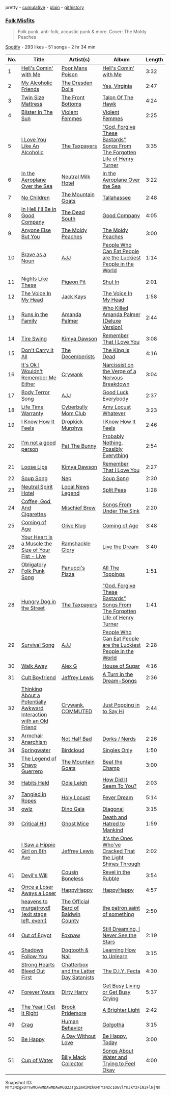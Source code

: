 pretty - [cumulative](/playlists/cumulative/37i9dQZF1DX6lKwK3dS8IE.md) - [plain](/playlists/plain/37i9dQZF1DX6lKwK3dS8IE) - [githistory](https://github.githistory.xyz/mackorone/spotify-playlist-archive/blob/main/playlists/plain/37i9dQZF1DX6lKwK3dS8IE)

### [Folk Misfits](https://open.spotify.com/playlist/37i9dQZF1DX6lKwK3dS8IE)

> Folk punk, anti\-folk, acoustic punk & more\. Cover: The Moldy Peaches

[Spotify](https://open.spotify.com/user/spotify) - 293 likes - 51 songs - 2 hr 34 min

| No. | Title | Artist(s) | Album | Length |
|---|---|---|---|---|
| 1 | [Hell's Comin' with Me](https://open.spotify.com/track/0cPvRrV9PBBHVfHoGBlFdO) | [Poor Mans Poison](https://open.spotify.com/artist/0YHgnSkV3S5mvSSCTRWDi5) | [Hell's Comin' with Me](https://open.spotify.com/album/459ww0Q7WATvZO0tLzpqvg) | 3:32 |
| 2 | [My Alcoholic Friends](https://open.spotify.com/track/2gvmxusSOe3vNjNDjQWaso) | [The Dresden Dolls](https://open.spotify.com/artist/5JqX1glXPg6428ubI1w72i) | [Yes, Virginia](https://open.spotify.com/album/1jcVHOTgDFDb5nLh2wTCaR) | 2:47 |
| 3 | [Twin Size Mattress](https://open.spotify.com/track/14N3tALR3Mhf7UHpJRKk4L) | [The Front Bottoms](https://open.spotify.com/artist/5ictveRyhWRs8Gt8Dvt1hS) | [Talon Of The Hawk](https://open.spotify.com/album/1Xz5zrDqXetBm5HwNGSqPs) | 4:24 |
| 4 | [Blister In The Sun](https://open.spotify.com/track/7jIAttgQTpLDoNtykIQXjH) | [Violent Femmes](https://open.spotify.com/artist/0rpMdBzQXf7aYRnu5fDBJy) | [Violent Femmes](https://open.spotify.com/album/0Ojio25IPzIrw1rUmgrhrG) | 2:25 |
| 5 | [I Love You Like An Alcoholic](https://open.spotify.com/track/7u63zva845rv8tRFi9FG8a) | [The Taxpayers](https://open.spotify.com/artist/1QNEVFk8MjculKl5977kfy) | ["God, Forgive These Bastards" Songs From The Forgotten Life of Henry Turner](https://open.spotify.com/album/2H4MixFpi9BQdQqtozfovm) | 3:35 |
| 6 | [In the Aeroplane Over the Sea](https://open.spotify.com/track/5rfT032kGmLvbxZzfHlu5D) | [Neutral Milk Hotel](https://open.spotify.com/artist/2ooIqOf4X2uz4mMptXCtie) | [In the Aeroplane Over the Sea](https://open.spotify.com/album/0vVekV45lOaVKs6RZQQNob) | 3:22 |
| 7 | [No Children](https://open.spotify.com/track/5cxnSTLzGD1t9xcdmJYFVB) | [The Mountain Goats](https://open.spotify.com/artist/3hyGGjxu73JuzBa757H6R5) | [Tallahassee](https://open.spotify.com/album/6g3n0C6d4v81DnDheoLMvX) | 2:48 |
| 8 | [In Hell I'll Be in Good Company](https://open.spotify.com/track/4eMxLQtSdgxdA1Hs6D2YuN) | [The Dead South](https://open.spotify.com/artist/3HR1xtIsUefdFnkI1XHgeA) | [Good Company](https://open.spotify.com/album/0n4AyLQhgR4uEypHuyUEHp) | 4:05 |
| 9 | [Anyone Else But You](https://open.spotify.com/track/2pKi1lRvXNASy7ybeQIDTy) | [The Moldy Peaches](https://open.spotify.com/artist/7GGv4mV9JTJK9e7nIzUliU) | [The Moldy Peaches](https://open.spotify.com/album/4FD8WC9s2yohxwVTp9f236) | 3:00 |
| 10 | [Brave as a Noun](https://open.spotify.com/track/6bfPo8Ge3VoD4dEGSDs0R9) | [AJJ](https://open.spotify.com/artist/4IDpDJIDfK96HMLD4Tphyl) | [People Who Can Eat People are the Luckiest People in the World](https://open.spotify.com/album/2jRdTNGZzb3drtFRYaUpFE) | 1:14 |
| 11 | [Nights Like These](https://open.spotify.com/track/7s7KOxwTHHnVBmtphJKWRk) | [Pigeon Pit](https://open.spotify.com/artist/4Bmvzoo0CzEGV4EczcG9rv) | [Shut In](https://open.spotify.com/album/2vvB2Q0Hyekckd7ic6wOrf) | 2:01 |
| 12 | [The Voice In My Head](https://open.spotify.com/track/2pLBgqBQxTqrUN1jCn8M8B) | [Jack Kays](https://open.spotify.com/artist/24qqDoA4BBXVnPOdHBjT54) | [The Voice In My Head](https://open.spotify.com/album/4M3uXTjbtdPBBiMGtNGCa1) | 1:58 |
| 13 | [Runs in the Family](https://open.spotify.com/track/0GdiWLQt5VYtMEcero6AOW) | [Amanda Palmer](https://open.spotify.com/artist/726Dh6A5VyDfAAQxilT6A0) | [Who Killed Amanda Palmer \(Deluxe Version\)](https://open.spotify.com/album/55MoQXHYxkNlD5lxZOjoeG) | 2:44 |
| 14 | [Tire Swing](https://open.spotify.com/track/0vbhRDi46TDNHkhKbZa81B) | [Kimya Dawson](https://open.spotify.com/artist/5PPCkoOKabpGGhqrUwSikz) | [Remember That I Love You](https://open.spotify.com/album/7bc415JbeoQAJAPsc8fGyn) | 3:08 |
| 15 | [Don't Carry It All](https://open.spotify.com/track/2UODQhPzz51lssoMPOlfy5) | [The Decemberists](https://open.spotify.com/artist/7ITd48RbLVpUfheE7B86o2) | [The King Is Dead](https://open.spotify.com/album/3hd8GiXOy4KUTxVDVUDT5F) | 4:16 |
| 16 | [It's Ok I Wouldn't Remember Me Either](https://open.spotify.com/track/4qvHA882fJyA5XhMF8sDhy) | [Crywank](https://open.spotify.com/artist/7gzXeFUDWz0aqhikdkOJxQ) | [Narcissist on the Verge of a Nervous Breakdown](https://open.spotify.com/album/0rU30JMeAM6tFaSfsN6345) | 3:04 |
| 17 | [Body Terror Song](https://open.spotify.com/track/3D1PuFi2U8lmtdWRZcCz1f) | [AJJ](https://open.spotify.com/artist/4IDpDJIDfK96HMLD4Tphyl) | [Good Luck Everybody](https://open.spotify.com/album/2SvkUGRbWkrnsytUsINzf6) | 2:37 |
| 18 | [Life Time Warranty](https://open.spotify.com/track/4vxsJyTGsAxnXWDuYseeQP) | [Cyberbully Mom Club](https://open.spotify.com/artist/5IZVaIBkyx1ivCXLfpeJXT) | [Amy Locust Whatever](https://open.spotify.com/album/16IBrGQxR5nAVvMVPpP2NE) | 3:23 |
| 19 | [I Know How It Feels](https://open.spotify.com/track/3gd0PGrjI49TL1keClyFBh) | [Dropkick Murphys](https://open.spotify.com/artist/7w9jdhcgHNdiPeNPUoFSlx) | [I Know How It Feels](https://open.spotify.com/album/5yWpmbHjwTVx2sVTkrr8KI) | 2:46 |
| 20 | [I'm not a good person](https://open.spotify.com/track/27wOKBP8KERkFP2sqqHloH) | [Pat The Bunny](https://open.spotify.com/artist/3aMGHrEKTeVquvDzpvVcct) | [Probably Nothing, Possibly Everything](https://open.spotify.com/album/1mdup5fgvCJcq2eZzuSUzA) | 2:54 |
| 21 | [Loose Lips](https://open.spotify.com/track/3v9YeMpkmyHhtdazNUEvNq) | [Kimya Dawson](https://open.spotify.com/artist/5PPCkoOKabpGGhqrUwSikz) | [Remember That I Love You](https://open.spotify.com/album/7bc415JbeoQAJAPsc8fGyn) | 2:27 |
| 22 | [Soup Song](https://open.spotify.com/track/3kfqthibmWsfYyCApilYPm) | [Nep](https://open.spotify.com/artist/5IMSbLzrwV9SZOWSLU1dl5) | [Soup Song](https://open.spotify.com/album/2l3QigfQrALpDyAkvN6Hl8) | 2:30 |
| 23 | [Neutral Spirit Hotel](https://open.spotify.com/track/7fedx2UvrXO8ncNOi3c4Fv) | [Local News Legend](https://open.spotify.com/artist/1EmAfvxlLwPpJRJ3hc6zr1) | [Split Peas](https://open.spotify.com/album/60r12R9DFHvufd5Nwhj3v5) | 1:28 |
| 24 | [Coffee, God, And Cigarettes](https://open.spotify.com/track/0SQmgir2AkvVKa3snPcn2z) | [Mischief Brew](https://open.spotify.com/artist/73U1Zb71I5JwgC1qVqZ8NO) | [Songs From Under The Sink](https://open.spotify.com/album/1Adkukn6Z9MjyI1bw53nh9) | 2:20 |
| 25 | [Coming of Age](https://open.spotify.com/track/7cy8bN353JaUkc6qeTRg6B) | [Olive Klug](https://open.spotify.com/artist/3SEtmo8E5DJVuGddKYqeiU) | [Coming of Age](https://open.spotify.com/album/1QduDQX8LXLJVTqvrFfbSf) | 3:48 |
| 26 | [Your Heart Is a Muscle the Size of Your Fist \- Live](https://open.spotify.com/track/1nQgPRVQN9fM1VdZdMNsC5) | [Ramshackle Glory](https://open.spotify.com/artist/0qdblxxVBeNzq1LFwzjN9g) | [Live the Dream](https://open.spotify.com/album/217MWnvPkioCSCh1LO8YBr) | 3:40 |
| 27 | [Obligatory Folk Punk Song](https://open.spotify.com/track/79AVLbzsAOiOllE7qjA5kD) | [Panucci's Pizza](https://open.spotify.com/artist/5GLpYMkUSUNq5kLLeBovSi) | [All The Toppings](https://open.spotify.com/album/0kWAem2AsVbx5FSkfWX4GC) | 1:51 |
| 28 | [Hungry Dog in the Street](https://open.spotify.com/track/6gyQhi8Dy7YNOQVXW9DYND) | [The Taxpayers](https://open.spotify.com/artist/1QNEVFk8MjculKl5977kfy) | ["God, Forgive These Bastards" Songs From The Forgotten Life of Henry Turner](https://open.spotify.com/album/2H4MixFpi9BQdQqtozfovm) | 1:41 |
| 29 | [Survival Song](https://open.spotify.com/track/47hr9KDPHYmOCCd0aj3Q04) | [AJJ](https://open.spotify.com/artist/4IDpDJIDfK96HMLD4Tphyl) | [People Who Can Eat People are the Luckiest People in the World](https://open.spotify.com/album/2jRdTNGZzb3drtFRYaUpFE) | 2:28 |
| 30 | [Walk Away](https://open.spotify.com/track/36hTYlFbEsH2SOu24KJNtH) | [Alex G](https://open.spotify.com/artist/6lcwlkAjBPSKnFBZjjZFJs) | [House of Sugar](https://open.spotify.com/album/2kCDZ3gCr5hXFgbFsPMcxP) | 4:16 |
| 31 | [Cult Boyfriend](https://open.spotify.com/track/4yYkAGcxY6H0NtNaRTzmpH) | [Jeffrey Lewis](https://open.spotify.com/artist/2Icsf5D1lAs2EFx6kggg5D) | [A Turn in the Dream\-Songs](https://open.spotify.com/album/7HqSmbT8eQWB9Ta65a7sAi) | 2:36 |
| 32 | [Thinking About a Potentially Awkward Interaction with an Old Friend](https://open.spotify.com/track/60D1sWe1mCWVRnfCOj9FIE) | [Crywank](https://open.spotify.com/artist/7gzXeFUDWz0aqhikdkOJxQ), [COMMUTED](https://open.spotify.com/artist/6cawYhCvtkb5aEr1ZpjbGT) | [Just Popping in to Say Hi](https://open.spotify.com/album/5hlppuKaSHTx8E58QAMrE3) | 2:44 |
| 33 | [Armchair Anarchism](https://open.spotify.com/track/3p7v07Sm6ItF5GFYMsQdkZ) | [Not Half Bad](https://open.spotify.com/artist/3oOlOS93V6ex5t5lrvZ7s7) | [Dorks / Nerds](https://open.spotify.com/album/2iNrQMInnce84QaUwlOTUw) | 2:26 |
| 34 | [Springwater](https://open.spotify.com/track/5XS17WKzCivfD3aaK6Vuet) | [Birdcloud](https://open.spotify.com/artist/4jMnk0SNvD42VxO4WpFuoo) | [Singles Only](https://open.spotify.com/album/6MGEAwh2nhb2AdKMUkbbqL) | 1:50 |
| 35 | [The Legend of Chavo Guerrero](https://open.spotify.com/track/6gPrsmxMd346xXojwswZAN) | [The Mountain Goats](https://open.spotify.com/artist/3hyGGjxu73JuzBa757H6R5) | [Beat the Champ](https://open.spotify.com/album/4i54Kl9bCNCVJeeflih1rB) | 3:00 |
| 36 | [Habits Held](https://open.spotify.com/track/0g5P2jUXS1MajSvTqB9Xzr) | [Odie Leigh](https://open.spotify.com/artist/7AgbNZPRrvTpWjVbbPoUmU) | [How Did It Seem To You?](https://open.spotify.com/album/7JJ4Iz9RUdXMzaakBCnlwA) | 2:03 |
| 37 | [Tangled in Ropes](https://open.spotify.com/track/78IKSH3rgDaL8GyXV06OKP) | [Holy Locust](https://open.spotify.com/artist/53pzYGtCFFFYEnDy7I21KQ) | [Fever Dream](https://open.spotify.com/album/6Voz4CbRCeBmjOAl6cQYeO) | 5:14 |
| 38 | [owlz](https://open.spotify.com/track/1QhV1fB6S4dZq8YYlJEMIM) | [Dino Gala](https://open.spotify.com/artist/3ILm3k5SKzJCaaTJ4yEw0y) | [Diagonal](https://open.spotify.com/album/6uY20cDnA4MsRjrAFtDYfb) | 3:15 |
| 39 | [Critical Hit](https://open.spotify.com/track/2XCxUexRr4mxLqBwZoHg9I) | [Ghost Mice](https://open.spotify.com/artist/0TF5GTnQ6cdDVRhfGyIXM2) | [Death and Hatred to Mankind](https://open.spotify.com/album/5lIeYBB9sGqFZHPasYTr8t) | 1:59 |
| 40 | [I Saw a Hippie Girl on 8th Ave](https://open.spotify.com/track/1lmsq361YTwZC9ftorAGIu) | [Jeffrey Lewis](https://open.spotify.com/artist/2Icsf5D1lAs2EFx6kggg5D) | [It's the Ones Who've Cracked That the Light Shines Through](https://open.spotify.com/album/4GqPBbYTgJ8PrYV3fSB7Db) | 2:02 |
| 41 | [Devil's Will](https://open.spotify.com/track/12A6vaFlMMGVOxwTrLjexL) | [Cousin Boneless](https://open.spotify.com/artist/5fPPvbwNTcwUlHEnupabeg) | [Revel in the Rubble](https://open.spotify.com/album/3ZOYd7kYr7MBKJo7l0iyTf) | 3:54 |
| 42 | [Once a Loser Aways a Loser](https://open.spotify.com/track/4FBoTpxUkJtJsr5qyY3mSF) | [HappyHappy](https://open.spotify.com/artist/6lBNYwZyzu3pes9Ldf9mkw) | [HappyHappy](https://open.spotify.com/album/2GuPxUaRFiBW2ThTYmT3xp) | 4:57 |
| 43 | [heavens to murgatroyd! \(exit stage left, even!\)](https://open.spotify.com/track/0GkZUyS44NvAOp4aRQK0RM) | [The Official Bard of Baldwin County](https://open.spotify.com/artist/1t9P3blGpfZPEOwNIfwk9f) | [the patron saint of something](https://open.spotify.com/album/6bv9D8AebF3JvroDuozvND) | 2:50 |
| 44 | [Out of Egypt](https://open.spotify.com/track/4dzi9ff1Zm5PqLtn0gyM9a) | [Foxpaw](https://open.spotify.com/artist/3lrRCJ6WUwtvNVz9dPe3Yn) | [Still Dreaming, I Never See the Stars](https://open.spotify.com/album/69qLqOSmFzaKoLdH9I4V5x) | 2:19 |
| 45 | [Shadows Follow You](https://open.spotify.com/track/70ocBhBQfu6gRbGZJdMl0h) | [Dogtooth & Nail](https://open.spotify.com/artist/3TzCgwT2fJB0oh2vggswZ9) | [Learning How to Unlearn](https://open.spotify.com/album/2ri1PLSmxfnM0yhamVmHz4) | 3:15 |
| 46 | [Strong Hearts Bleed Out First](https://open.spotify.com/track/6w3E4mrMqc8Z1sYIU03IUv) | [Chatterbox and the Latter Day Satanists](https://open.spotify.com/artist/1rD5mDlNz6NuvcIq1rYMlt) | [The D.I.Y\. Fecta](https://open.spotify.com/album/2LlDP4y2j8cS3RZRoDEeyb) | 4:30 |
| 47 | [Forever Yours](https://open.spotify.com/track/0NdkNJhi6xD0REXKIBOmQt) | [Dirty Harry](https://open.spotify.com/artist/59C1eNpE0q9dh7U48KBJUV) | [Get Busy Living or Get Busy Crying](https://open.spotify.com/album/3mJ925Io2NR1Dp4x7oFUyV) | 5:37 |
| 48 | [The Year I Get It Right](https://open.spotify.com/track/5kX4Ujo8YxIWMGFAofXAIR) | [Brook Pridemore](https://open.spotify.com/artist/5ZWHEFolveKJpzm9Cbd5ml) | [A Brighter Light](https://open.spotify.com/album/0ZpJ88lqMdaDcuSoiGZxsA) | 2:42 |
| 49 | [Crag](https://open.spotify.com/track/4g8Djx0U0KlcKXVd2nYIWy) | [Human Behavior](https://open.spotify.com/artist/7dP5gL9CzGF6lPzRlprwS7) | [Golgotha](https://open.spotify.com/album/7jouh2dK5X0lkHJPEQ0TEp) | 3:15 |
| 50 | [Be Happy](https://open.spotify.com/track/6fzlvBtOkL1LNKyrToxVwi) | [A Day Without Love](https://open.spotify.com/artist/09JoYdZo9cekYMqyN1bsGD) | [Be Happy, Today](https://open.spotify.com/album/1dsdPI01rcf6eRHYJTsu1H) | 3:00 |
| 51 | [Cup of Water](https://open.spotify.com/track/2WxO2FZlWAMz5joaAry6CU) | [Billy Mack Collector](https://open.spotify.com/artist/1e7Ac48NUTW8s93OMz7FWE) | [Songs About Water and Trying to Feel Okay](https://open.spotify.com/album/5JZfn7wYHxgbEbJRs2vb79) | 4:00 |

Snapshot ID: `MTY3NzgxOTYwMCwwMDAwMDAwMGQ2ZTg5ZmRiMzk0MTYzNzc1OGVlYmJkYzFiN2FlNjNm`
